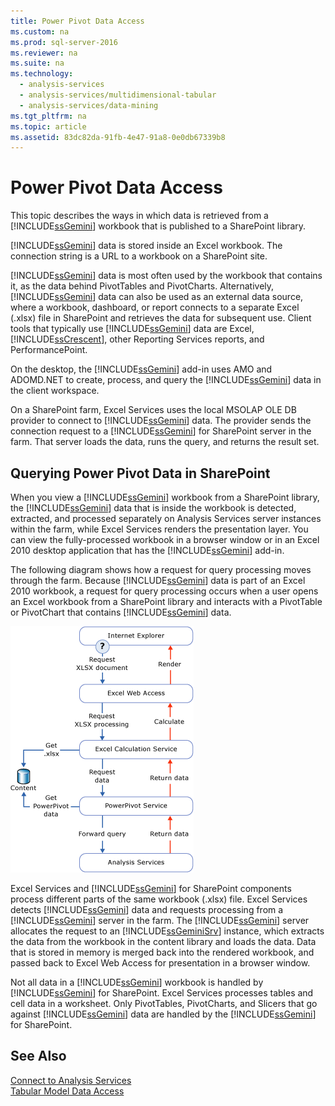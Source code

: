 ```yaml
---
title: Power Pivot Data Access
ms.custom: na
ms.prod: sql-server-2016
ms.reviewer: na
ms.suite: na
ms.technology: 
  - analysis-services
  - analysis-services/multidimensional-tabular
  - analysis-services/data-mining
ms.tgt_pltfrm: na
ms.topic: article
ms.assetid: 83dc82da-91fb-4e47-91a8-0e0db67339b8
---
```

# Power Pivot Data Access
  This topic describes the ways in which data is retrieved from a [!INCLUDE[ssGemini](../../Topics/TopicNameContainA/includes/ssGemini_md.md)] workbook that is published to a SharePoint library.  
  
 [!INCLUDE[ssGemini](../../Topics/TopicNameContainA/includes/ssGemini_md.md)] data is stored inside an Excel workbook. The connection string is a URL to a workbook on a SharePoint site.  
  
 [!INCLUDE[ssGemini](../../Topics/TopicNameContainA/includes/ssGemini_md.md)] data is most often used by the workbook that contains it, as the data behind PivotTables and PivotCharts. Alternatively, [!INCLUDE[ssGemini](../../Topics/TopicNameContainA/includes/ssGemini_md.md)] data can also be used as an external data source, where a workbook, dashboard, or report connects to a separate Excel (.xlsx) file in SharePoint and retrieves the data for subsequent use. Client tools that typically use [!INCLUDE[ssGemini](../../Topics/TopicNameContainA/includes/ssGemini_md.md)] data are Excel, [!INCLUDE[ssCrescent](../../Topics/TopicNameContainA/includes/ssCrescent_md.md)], other Reporting Services reports, and PerformancePoint.  
  
 On the desktop, the [!INCLUDE[ssGemini](../../Topics/TopicNameContainA/includes/ssGemini_md.md)] add-in uses AMO and ADOMD.NET to create, process, and query the [!INCLUDE[ssGemini](../../Topics/TopicNameContainA/includes/ssGemini_md.md)] data in the client workspace.  
  
 On a SharePoint farm, Excel Services uses the local MSOLAP OLE DB provider to connect to [!INCLUDE[ssGemini](../../Topics/TopicNameContainA/includes/ssGemini_md.md)] data. The provider sends the connection request to a [!INCLUDE[ssGemini](../../Topics/TopicNameContainA/includes/ssGemini_md.md)] for SharePoint server in the farm. That server loads the data, runs the query, and returns the result set.  
  
##  <a name="queryproc"></a> Querying Power Pivot Data in SharePoint  
 When you view a [!INCLUDE[ssGemini](../../Topics/TopicNameContainA/includes/ssGemini_md.md)] workbook from a SharePoint library, the [!INCLUDE[ssGemini](../../Topics/TopicNameContainA/includes/ssGemini_md.md)] data that is inside the workbook is detected, extracted, and processed separately on Analysis Services server instances within the farm, while Excel Services renders the presentation layer. You can view the fully-processed workbook in a browser window or in an Excel 2010 desktop application that has the [!INCLUDE[ssGemini](../../Topics/TopicNameContainA/includes/ssGemini_md.md)] add-in.  
  
 The following diagram shows how a request for query processing moves through the farm. Because [!INCLUDE[ssGemini](../../Topics/TopicNameContainA/includes/ssGemini_md.md)] data is part of an Excel 2010 workbook, a request for query processing occurs when a user opens an Excel workbook from a SharePoint library and interacts with a PivotTable or PivotChart that contains [!INCLUDE[ssGemini](../../Topics/TopicNameContainA/includes/ssGemini_md.md)] data.  
  
 ![GMNI_DataProcReq](../../Topics/TopicNameNotContainA/media/GMNI_DataProcReq.gif "GMNI_DataProcReq")  
  
 Excel Services and [!INCLUDE[ssGemini](../../Topics/TopicNameContainA/includes/ssGemini_md.md)] for SharePoint components process different parts of the same workbook (.xlsx) file. Excel Services detects [!INCLUDE[ssGemini](../../Topics/TopicNameContainA/includes/ssGemini_md.md)] data and requests processing from a [!INCLUDE[ssGemini](../../Topics/TopicNameContainA/includes/ssGemini_md.md)] server in the farm. The [!INCLUDE[ssGemini](../../Topics/TopicNameContainA/includes/ssGemini_md.md)] server allocates the request to an [!INCLUDE[ssGeminiSrv](../../Topics/TopicNameContainA/includes/ssGeminiSrv_md.md)] instance, which extracts the data from the workbook in the content library and loads the data. Data that is stored in memory is merged back into the rendered workbook, and passed back to Excel Web Access for presentation in a browser window.  
  
 Not all data in a [!INCLUDE[ssGemini](../../Topics/TopicNameContainA/includes/ssGemini_md.md)] workbook is handled by [!INCLUDE[ssGemini](../../Topics/TopicNameContainA/includes/ssGemini_md.md)] for SharePoint. Excel Services processes tables and cell data in a worksheet. Only PivotTables, PivotCharts, and Slicers that go against [!INCLUDE[ssGemini](../../Topics/TopicNameContainA/includes/ssGemini_md.md)] data are handled by the [!INCLUDE[ssGemini](../../Topics/TopicNameContainA/includes/ssGemini_md.md)] for SharePoint.  
  
## See Also  
 [Connect to Analysis Services](../../Topics/TopicNameNotContainA/Connect-to-Analysis-Services.md)   
 [Tabular Model Data Access](../../Topics/TopicNameNotContainA/Tabular-Model-Data-Access.md)  
  
  